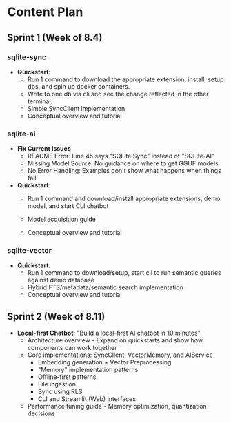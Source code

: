 
# Content Plan

## Sprint 1 (Week of 8.4)

### sqlite-sync
- **Quickstart**: 
  - Run 1 command to download the appropriate extension, install, setup dbs, and spin up docker containers. 
  - Write to one db via cli and see the change reflected in the other terminal.
  - Simple SyncClient implementation
  - Conceptual overview and tutorial

### sqlite-ai
- **Fix Current Issues**
  - README Error: Line 45 says "SQLite Sync" instead of "SQLite-AI"
  - Missing Model Source: No guidance on where to get GGUF models
  - No Error Handling: Examples don't show what happens when things fail
- **Quickstart**:
  - Run 1 command and download/install appropriate extensions, demo model, and start CLI chatbot
  - Model acquisition guide

  - Conceptual overview and tutorial

### sqlite-vector
- **Quickstart**:
  - Run 1 command to download/setup, start cli to run semantic queries against demo database
  - Hybrid FTS/metadata/semantic search implementation
  - Conceptual overview and tutorial

## Sprint 2 (Week of 8.11)
- **Local-first Chatbot**: "Build a local-first AI chatbot in 10 minutes"
  - Architecture overview - Expand on quickstarts and show how components can work together
  - Core implementations: SyncClient, VectorMemory, and AIService
    - Embedding generation + Vector Preprocessing
    - "Memory" implementation patterns
    - Offline-first patterns
    - File ingestion
    - Sync using RLS
    - CLI and Streamlit (Web) interfaces
  - Performance tuning guide - Memory optimization, quantization decisions

